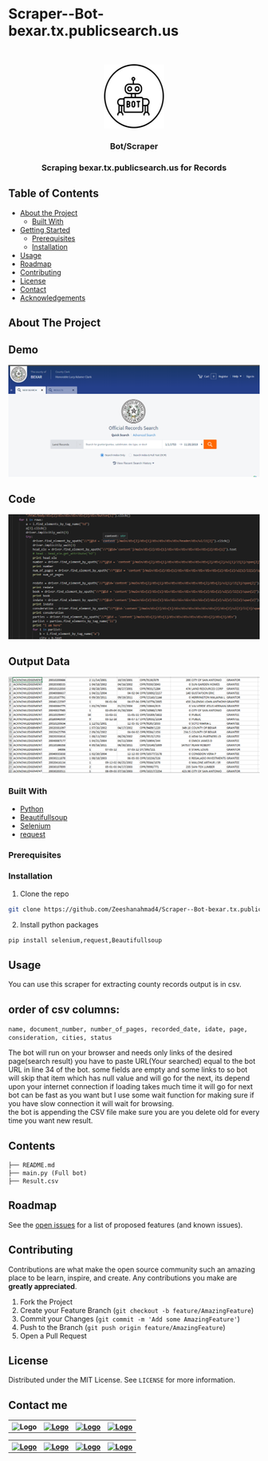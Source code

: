 # Scraper--Bot-bexar.tx.publicsearch.us


<!-- PROJECT LOGO -->
<br />
<p align="center">
  <a href="https://github.com/Zeeshanahmad4/Scraper--Bot-bexar.tx.publicsearch.us">
    <img src="https://github.com/Zeeshanahmad4/My-Path-to-Python/blob/master/multimedia/bot-136-504893.png" alt="Logo" width="120" height="128">
  </a>
  <h3 align="center">Bot/Scraper</h3>
  <h3 align="center">Scraping bexar.tx.publicsearch.us for Records</a> </h3>
</p>


<!-- TABLE OF CONTENTS -->
## Table of Contents

* [About the Project](#about-the-project)
  * [Built With](#built-with)
* [Getting Started](#getting-started)
  * [Prerequisites](#prerequisites)
  * [Installation](#installation)
* [Usage](#usage)
* [Roadmap](#roadmap)
* [Contributing](#contributing)
* [License](#license)
* [Contact](#contact)
* [Acknowledgements](#acknowledgements)

<!-- ABOUT THE PROJECT -->
## About The Project
## Demo
![Demo](https://github.com/Zeeshanahmad4/Scraper--Bot-bexar.tx.publicsearch.us/blob/master/demo/Capture1.PNG)

## Code
![Code](https://github.com/Zeeshanahmad4/Scraper--Bot-bexar.tx.publicsearch.us/blob/master/demo/Capture2.PNG)

## Output Data
![Output-Data](https://github.com/Zeeshanahmad4/Scraper--Bot-bexar.tx.publicsearch.us/blob/master/demo/Capture3.PNG)


### Built With
* [Python](https://www.python.org/)
* [Beautifullsoup](https://www.crummy.com/software/BeautifulSoup/bs4/doc/)
* [Selenium](https://selenium-python.readthedocs.io/)
* [request](https://docs.python.org/3/library/urllib.html)


### Prerequisites

### Installation
1. Clone the repo
```sh
git clone https://github.com/Zeeshanahmad4/Scraper--Bot-bexar.tx.publicsearch.us.git
```

2. Install python packages
```sh
pip install selenium,request,Beautifullsoup
```

<!-- USAGE EXAMPLES -->
## Usage
You can use this scraper for extracting county records output is in csv.
## order of csv columns:
``` name, document_number, number_of_pages, recorded_date, idate, page, consideration, cities, status ```

The bot will run on your browser and needs only links of the desired page(search result)
you have to paste URL(Your searched) equal to the bot URL in line 34 of the bot.
some fields are empty and some links to so bot will skip that item which has null value and will go for the next, its depend upon your internet connection if loading takes much time it will go for next bot can be fast as you want but I use some wait function for making sure if you have slow connection it will wait for browsing.  
the bot is appending the CSV file make sure you are you delete old for every time you want new result.



## Contents

```
├── README.md
├── main.py (Full bot)
├── Result.csv

```

<!-- ROADMAP -->
## Roadmap
See the [open issues](https://github.com/Zeeshanahmad4/Scraper--Bot-bexar.tx.publicsearch.us/issues) for a list of proposed features (and known issues).

<!-- CONTRIBUTING -->
## Contributing

Contributions are what make the open source community such an amazing place to be learn, inspire, and create. Any contributions you make are **greatly appreciated**.

1. Fork the Project
2. Create your Feature Branch (`git checkout -b feature/AmazingFeature`)
3. Commit your Changes (`git commit -m 'Add some AmazingFeature'`)
4. Push to the Branch (`git push origin feature/AmazingFeature`)
5. Open a Pull Request

<!-- LICENSE -->
## License
Distributed under the MIT License. See `LICENSE` for more information.

<!-- CONTACT -->
## Contact me

<table>
  <tr>
    <th>
      <ahref="http://zeeshanahmad.me/" >
    <img src="https://github.com/Zeeshanahmad4/My-Path-to-Python/blob/master/multimedia/edit1.jpg" alt="Logo" width="182" height="90">
 </a> </th>
    <th>
      <a href="http://zeeshanahmad.me/">
    <img src="https://github.com/Zeeshanahmad4/My-Path-to-Python/blob/master/multimedia/edit2.jpg" alt="Logo" width="182" height="90">
 </a> </th>
    <th>
      <a href="http://zeeshanahmad.me/">
    <img src="https://github.com/Zeeshanahmad4/My-Path-to-Python/blob/master/multimedia/edit3.jpg" alt="Logo" width="182" height="90">
 </a> </th>
    <th>
      <a href="http://zeeshanahmad.me/">
    <img src="https://github.com/Zeeshanahmad4/My-Path-to-Python/blob/master/multimedia/edit41.jpg" alt="Logo" width="182  " height="90">
 </a> </th>
    </tr>
 </table>
<table>
  <tr>
    <th>
      <a href="https://www.upwork.com/freelancers/~0180a61cf01f9bc71d" >
    <img src="https://github.com/Zeeshanahmad4/My-Path-to-Python/blob/master/multimedia/download.png" alt="Logo" width="182" height="80">
 </a> </th>
    <th>
      <a href="https://www.linkedin.com/in/zeeshan-ahmad-87098b105/">
    <img src="https://github.com/Zeeshanahmad4/My-Path-to-Python/blob/master/multimedia/linked-in-3200.jpg" alt="Logo" width="182" height="80">
 </a> </th>
    <th>
      <a href="https://www.kaggle.com/zeeshanahmad4">
    <img src="https://github.com/Zeeshanahmad4/My-Path-to-Python/blob/master/multimedia/Kaggle_logo.png" alt="Logo" width="182" height="80">
 </a> </th>
    <th>
      <a href="https://twitter.com/Zeeshan_Ahmad6">
    <img src="https://github.com/Zeeshanahmad4/My-Path-to-Python/blob/master/multimedia/twitter-logo-png-open-2000.png" alt="Logo" width="182" height="80">
 </a> </th>
    </tr>
 </table>







